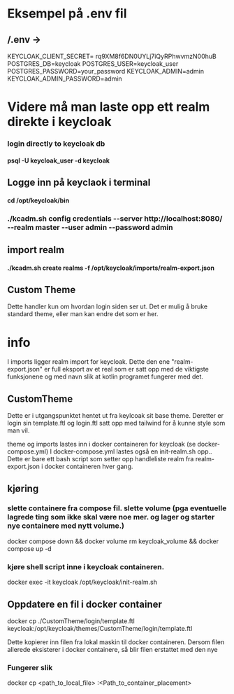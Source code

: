 # Eksempel på .env fil
## /.env ->
KEYCLOAK_CLIENT_SECRET= rq9XM8f6DN0UYLj7iQyRPhwvmzN00huB
POSTGRES_DB=keycloak
POSTGRES_USER=keycloak_user
POSTGRES_PASSWORD=your_password
KEYCLOAK_ADMIN=admin
KEYCLOAK_ADMIN_PASSWORD=admin

# Videre må man laste opp ett realm direkte i keycloak


### login directly to keycloak db
#### psql -U keycloak_user -d keycloak

## Logge inn på keyclaok i terminal
#### cd /opt/keycloak/bin
### ./kcadm.sh config credentials --server http://localhost:8080/ --realm master --user admin --password admin

## import realm
#### ./kcadm.sh create realms -f /opt/keycloak/imports/realm-export.json


## Custom Theme
Dette handler kun om hvordan login siden ser ut.  Det er mulig å bruke standard theme, eller man kan endre det som er her.


# info
I imports ligger realm import for keycloak. Dette den ene "realm-export.json" er full eksport av et real  som er satt opp med de viktigste funksjonene 
og med navn slik at kotlin programet fungerer med det.

## CustomTheme
Dette er i utgangspunktet hentet ut fra keylcoak sit base theme. Deretter er login sin template.ftl og login.ftl satt opp med tailwind for å kunne style som man vil.

theme og imports lastes inn i docker containeren for keycloak (se docker-compose.yml)
I docker-compose.yml lastes også en init-realm.sh opp.. Dette er bare ett bash script som setter opp handleliste realm fra realm-export.json i docker containeren hver gang.


## kjøring
### slette containere fra compose fil. slette volume (pga eventuelle lagrede ting som ikke skal være noe mer. og lager og starter nye containere med nytt volume.)
docker compose down && docker volume rm keycloak_volume && docker compose up -d

### kjøre shell script inne i keycloak containeren.
docker exec -it keycloak /opt/keycloak/init-realm.sh  

## Oppdatere en fil i docker container
docker cp ./CustomTheme/login/template.ftl keycloak:/opt/keycloak/themes/CustomTheme/login/template.ftl

Dette kopierer inn filen fra lokal maskin til docker containeren.
Dersom filen allerede eksisterer i docker containere, så blir filen erstattet med den nye

### Fungerer slik
docker cp <path_to_local_file> <Container>:<Path_to_container_placement>